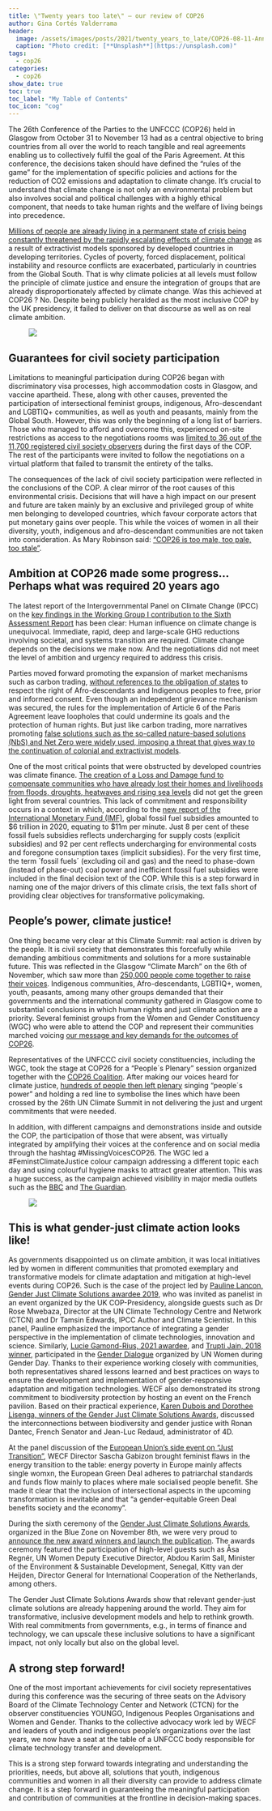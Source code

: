 ```yaml
---
title: \"Twenty years too late\" – our review of COP26
author: Gina Cortés Valderrama
header:
  image: /assets/images/posts/2021/twenty_years_to_late/COP26-08-11-Annabelle-Avril-WECF-9.jpg
  caption: "Photo credit: [**Unsplash**](https://unsplash.com)"
tags:
  - cop26
categories:
  - cop26
show_date: true
toc: true
toc_label: "My Table of Contents"
toc_icon: "cog"
---
```


The 26th Conference of the Parties to the UNFCCC (COP26) held in Glasgow from
October 31 to November 13 had as a central objective to bring countries from all
over the world to reach tangible and real agreements enabling us to collectively
fulfil the goal of the Paris Agreement. At this conference, the decisions taken
should have defined the “rules of the game” for the implementation of specific
policies and actions for the reduction of CO2 emissions and adaptation to
climate change. It’s crucial to understand that climate change is not only an
environmental problem but also involves social and political challenges with a
highly ethical component, that needs to take human rights and the welfare of
living beings into precedence.

[Millions of people are already living in a permanent state of crisis being
constantly threatened by the rapidly escalating effects of climate
change](https://www.rosalux.de/en/dossiers/climate-justice) as a result of
extractivist models sponsored by developed countries in developing territories.
Cycles of poverty, forced displacement, political instability and resource
conflicts are exacerbated, particularly in countries from the Global South. That
is why climate policies at all levels must follow the principle of climate
justice and ensure the integration of groups that are already disproportionately
affected by climate change. Was this achieved at COP26 ? No. Despite being
publicly heralded as the most inclusive COP by the UK presidency, it failed to
deliver on that discourse as well as on real climate ambition.

<figure>
  <a
    href="/assets/images/posts/2021/twenty_years_to_late/COP26-08-11-Annabelle-Avril-WECF-11-1024x683.jpg">
  <img src="/assets/images/posts/2021/twenty_years_to_late/COP26-08-11-Annabelle-Avril-WECF-11-1024x683.jpg">
  </a> 
  <figcaption> 
    
  </figcaption>
</figure>

## Guarantees for civil society participation

Limitations to meaningful participation during COP26 began with discriminatory
visa processes, high accommodation costs in Glasgow, and vaccine apartheid.
These, along with other causes, prevented the participation of intersectional
feminist groups, indigenous, Afro-descendant and LGBTIQ+ communities, as well as
youth and peasants, mainly from the Global South. However, this was only the
beginning of a long list of barriers. Those who managed to afford and overcome
this, experienced on-site restrictions as access to the negotiations rooms was
[limited to 36 out of the 11,700 registered civil society
observers](https://twitter.com/duycks/status/1455517184529215490) during the
first days of the COP. The rest of the participants were invited to follow the
negotiations on a virtual platform that failed to transmit the entirety of the
talks.

The consequences of the lack of civil society participation were reflected in
the conclusions of the COP. A clear mirror of the root causes of this
environmental crisis. Decisions that will have a high impact on our present and
future are taken mainly by an exclusive and privileged group of white men
belonging to developed countries, which favour corporate actors that put
monetary gains over people. This while the voices of women in all their
diversity, youth, indigenous and afro-descendant communities are not taken into
consideration. As Mary Robinson said: [“COP26 is too male, too pale, too
stale”](https://twitter.com/TheElders/status/1457670249235587074).

## Ambition at COP26 made some progress… Perhaps what was required 20 years ago

The latest report of the Intergovernmental Panel on Climate Change (IPCC) on the
[key findings in the Working Group I contribution to the Sixth Assessment
Report](https://www.ipcc.ch/report/ar6/wg1/) has been clear: Human influence on
climate change is unequivocal. Immediate, rapid, deep and large-scale GHG
reductions involving societal, and systems transition are required. Climate
change depends on the decisions we make now. And the negotiations did not meet
the level of ambition and urgency required to address this crisis.

Parties moved forward promoting the expansion of market mechanisms such as
carbon trading, [without references to the obligation of
states](https://www.amnesty.org/en/wp-content/uploads/2021/11/IOR4049812021ENGLISH-1.pdf)
to respect the right of Afro-descendants and Indigenous peoples to free, prior
and informed consent. Even though an independent grievance mechanism was
secured, the rules for the implementation of Article 6 of the Paris Agreement
leave loopholes that could undermine its goals and the protection of human
rights. But just like carbon trading, more narratives promoting [false solutions
such as the so-called nature-based solutions (NbS) and Net Zero were widely
used, imposing a threat that gives way to the continuation of colonial and
extractivist models](https://www.wecf.org/false_solutions/).

One of the most critical points that were obstructed by developed countries was
climate finance. [The creation of a Loss and Damage fund to compensate
communities who have already lost their homes and livelihoods from floods,
droughts, heatwaves and rising sea
levels](https://www.theguardian.com/environment/2021/nov/16/indigenous-climate-activists-cop26-endangers-native-communities)
did not get the green light from several countries. This lack of commitment and
responsibility occurs in a context in which, according to the [new report of the
International Monetary Fund
(IMF)](https://www.imf.org/en/Publications/WP/Issues/2021/09/23/Still-Not-Getting-Energy-Prices-Right-A-Global-and-Country-Update-of-Fossil-Fuel-Subsidies-466004),
global fossil fuel subsidies amounted to $6 trillion in 2020, equating to $11m
per minute. Just 8 per cent of these fossil fuels subsidies reflects
undercharging for supply costs (explicit subsidies) and 92 per cent reflects
undercharging for environmental costs and foregone consumption taxes (implicit
subsidies). For the very first time, the term ´fossil fuels´ (excluding oil and
gas) and the need to phase-down (instead of phase-out) coal power and
inefficient fossil fuel subsidies were included in the final decision text of
the COP. While this is a step forward in naming one of the major drivers of this
climate crisis, the text falls short of providing clear objectives for
transformative policymaking.

## People’s power, climate justice!

One thing became very clear at this Climate Summit: real action is driven by the
people. It is civil society that demonstrates this forcefully while demanding
ambitious commitments and solutions for a more sustainable future. This was
reflected in the Glasgow “Climate March” on the 6th of November, which saw more
than [250,000 people come together to raise their
voices](https://edition.cnn.com/world/live-news/cop26-summit-2021-protests-11-06-21-intl/index.html).
Indigenous communities, Afro-descendants, LGBTIQ+, women, youth, peasants, among
many other groups demanded that their governments and the international
community gathered in Glasgow come to substantial conclusions in which human
rights and just climate action are a priority. Several feminist groups from the
Women and Gender Constituency (WGC) who were able to attend the COP and
represent their communities marched voicing [our message and key demands for the
outcomes of COP26](https://womengenderclimate.org/wgc-cop26-key-demands/).

Representatives of the UNFCCC civil society constituencies, including the WGC,
took the stage at COP26 for a “People´s Plenary” session organized together with
the [COP26
Coalition](https://cop26coalition.org/peoples-plenary-red-line-parade-and-movement-rally-at-cop26/).
After making our voices heard for climate justice, [hundreds of people then left
plenary](https://www.bbc.com/news/uk-scotland-glasgow-west-59260776) singing
“people´s power” and holding a red line to symbolise the lines which have been
crossed by the 26th UN Climate Summit in not delivering the just and urgent
commitments that were needed.

In addition, with different campaigns and demonstrations inside and outside the
COP, the participation of those that were absent, was virtually integrated by
amplifying their voices at the conference and on social media through the
hashtag #MissingVoicesCOP26. The WGC led a #FeminstClimateJustice colour
campaign addressing a different topic each day and using colourful hygiene masks
to attract greater attention. This was a huge success, as the campaign achieved
visibility in major media outlets such as the
[BBC](https://www.bbc.com/news/live/world-59155537) and [The
Guardian](https://www.theguardian.com/environment/gallery/2021/nov/03/cop26-finance-protest-and-indigenous-voices-in-pictures).

<figure> 
  <a
    href="/assets/images/posts/2021/twenty_years_to_late/COP26-06-11-Annabelle-Avril-WECF-51-1024x683.jpg">
  <img
    src="/assets/images/posts/2021/twenty_years_to_late/COP26-06-11-Annabelle-Avril-WECF-51-1024x683.jpg">
  </a> 
  <figcaption> 
    
  </figcaption>
</figure>

## This is what gender-just climate action looks like!

As governments disappointed us on climate ambition, it was local initiatives led
by women in different communities that promoted exemplary and transformative
models for climate adaptation and mitigation at high-level events during COP26.
Such is the case of the project led by [Pauline Lancon, Gender Just Climate
Solutions awardee
2019](https://www.wecf.org/gender-just-climate-solutions-5th-edition/), who was
invited as panelist in an event organized by the UK COP-Presidency, alongside
guests such as Dr Rose Mwebaza, Director at the UN Climate Technology Centre and
Network (CTCN) and Dr Tamsin Edwards, IPCC Author and Climate Scientist. In this
panel, Pauline emphasized the importance of integrating a gender perspective in
the implementation of climate technologies, innovation and science. Similarly,
[Lucie Gamond-Rius, 2021
awardee](https://www.wecf.org/gender-just-climate-solutions-edition-2021/), and
[Trupti Jain, 2018 winner](https://www.wecf.org/gjcs-2018/), participated in the
[Gender
Dialogue](https://unfccc.int/topics/gender/events-meetings/gender-day-other-events-at-cops/gender-women-at-cop-26#eq-3)
organized by UN Women during Gender Day. Thanks to their experience working
closely with communities, both representatives shared lessons learned and best
practices on ways to ensure the development and implementation of
gender-responsive adaptation and mitigation technologies. WECF also demonstrated
its strong commitment to biodiversity protection by hosting an event on the
French pavilion. Based on their practical experience, [Karen Dubois and Dorothee
Lisenga, winners of the Gender Just Climate Solutions
Awards](https://www.wecf.org/wp-content/uploads/2021/02/GJCS_English_Final-1.pdf),
discussed the interconnections between biodiversity and gender justice with
Ronan Dantec, French Senator and Jean-Luc Redaud, administrator of 4D.

At the panel discussion of the [European Union’s side event on “Just
Transition”](https://www.wecf.org/wecf-at-cop26-eu-side-event-on-just-transition/),
WECF Director Sascha Gabizon brought feminist flaws in the energy transition to
the table: energy poverty in Europe mainly affects single womxn, the European
Green Deal adheres to patriarchal standards and funds flow mainly to places
where male socialised people benefit. She made it clear that the inclusion of
intersectional aspects in the upcoming transformation is inevitable and that “a
gender-equitable Green Deal benefits society and the economy”.

During the sixth ceremony of the [Gender Just Climate Solutions
Awards](https://www.wecf.org/gjcs/), organized in the Blue Zone on November 8th,
we were very proud to [announce the new award winners and launch the
publication](https://www.wecf.org/gender-just-climate-solutions-edition-2021/).
The awards ceremony featured the participation of high-level guests such as Åsa
Regnér, UN Women Deputy Executive Director, Abdou Karim Sall, Minister of the
Environment & Sustainable Development, Senegal, Kitty van der Heijden, Director
General for International Cooperation of the Netherlands, among others.

The Gender Just Climate Solutions Awards show that relevant gender-just climate
solutions are already happening around the world. They aim for transformative,
inclusive development models and help to rethink growth. With real commitments
from governments, e.g., in terms of finance and technology, we can upscale these
inclusive solutions to have a significant impact, not only locally but also on
the global level.

## A strong step forward!

One of the most important achievements for civil society representatives during
this conference was the securing of three seats on the Advisory Board of the
Climate Technology Center and Network (CTCN) for the observer constituencies
YOUNGO, Indigenous Peoples Organisations and Women and Gender. Thanks to the
collective advocacy work led by WECF and leaders of youth and indigenous
people’s organizations over the last years, we now have a seat at the table of a
UNFCCC body responsible for climate technology transfer and development.

This is a strong step forward towards integrating and understanding the
priorities, needs, but above all, solutions that youth, indigenous communities
and women in all their diversity can provide to address climate change. It is a
step forward in guaranteeing the meaningful participation and contribution of
communities at the frontline in decision-making spaces.
